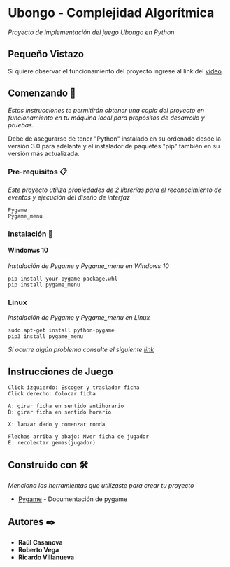 # Ubongo - Complejidad Algorítmica

_Proyecto de implementación del juego Ubongo en Python_

## Pequeño Vistazo

Si quiere observar el funcionamiento del proyecto ingrese al link del [video](https://drive.google.com/file/d/1Ig-p4k6ZZ1nGAHaV6yxBGRWOIdaChdY_/view?usp=sharing).

## Comenzando 🚀

_Estas instrucciones te permitirán obtener una copia del proyecto en funcionamiento en tu máquina local para propósitos de desarrollo y pruebas._

Debe de asegurarse de tener "Python" instalado en su ordenado desde la versión 3.0 para adelante y el instalador de paquetes "pip" también en su versión más actualizada.


### Pre-requisitos 📋

_Este proyecto utiliza propiedades de 2 librerías para el reconocimiento de eventos y ejecución del diseño de interfaz_

```
Pygame
Pygame_menu
```

### Instalación 🔧

#### Windonws 10

_Instalación de Pygame y Pygame_menu en Windows 10_

```
pip install your-pygame-package.whl
pip install pygame_menu
```

### Linux

_Instalación de Pygame y Pygame_menu en Linux_

```
sudo apt-get install python-pygame
pip3 install pygame_menu
```
_Si ocurre algún problema consulte el siguiente [link](https://riptutorial.com/es/pygame/example/16814/instalando-pygame)_

## Instrucciones de Juego

```
Click izquierdo: Escoger y trasladar ficha
Click derecho: Colocar ficha

A: girar ficha en sentido antihorario
B: girar ficha en sentido horario

X: lanzar dado y comenzar ronda

Flechas arriba y abajo: Mver ficha de jugador
E: recolectar gemas(jugador)
```

## Construido con 🛠️

_Menciona las herramientas que utilizaste para crear tu proyecto_

* [Pygame](https://www.pygame.org/news) - Documentación de pygame


## Autores ✒️

* **Raúl Casanova** 
* **Roberto Vega** 
* **Ricardo Villanueva** 
